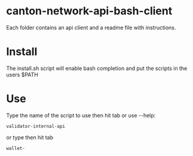 # canton-network-api-bash-client
Each folder contains an api client and a readme file with instructions.

# Install
The install.sh script will enable bash completion and put the scripts in the users $PATH

# Use
Type the name of the script to use then hit tab or use --help:
```
validator-internal-api 
```
or type then hit tab
```
wallet-
```